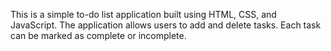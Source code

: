 This is a simple to-do list application built using HTML, CSS, and JavaScript. The application allows users to add and delete tasks. Each task can be marked as complete or incomplete.
